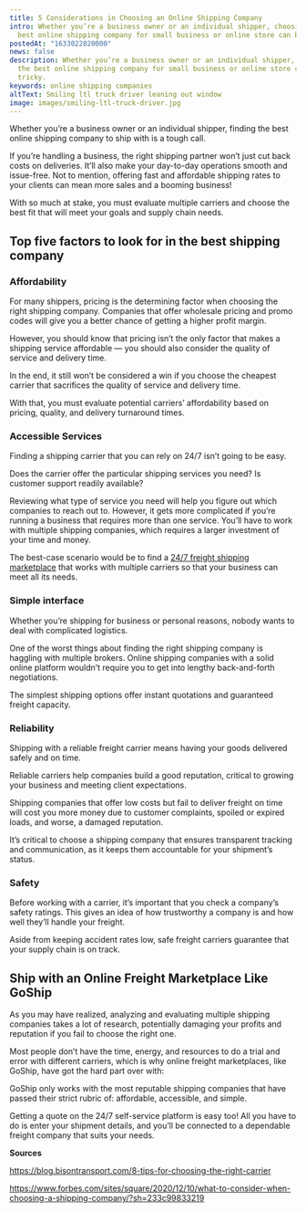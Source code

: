 ```yaml
---
title: 5 Considerations in Choosing an Online Shipping Company
intro: Whether you’re a business owner or an individual shipper, choosing the
  best online shipping company for small business or online store can be tricky.
postedAt: "1633022820000"
news: false
description: Whether you’re a business owner or an individual shipper, choosing
  the best online shipping company for small business or online store can be
  tricky.
keywords: online shipping companies
altText: Smiling ltl truck driver leaning out window
image: images/smiling-ltl-truck-driver.jpg
---
```

Whether you’re a business owner or an individual shipper, finding the best online shipping company to ship with is a tough call.

If you’re handling a business, the right shipping partner won’t just cut back costs on deliveries. It’ll also make your day-to-day operations smooth and issue-free. Not to mention, offering fast and affordable shipping rates to your clients can mean more sales and a booming business!

With so much at stake, you must evaluate multiple carriers and choose the best fit that will meet your goals and supply chain needs.

## Top five factors to look for in the best shipping company

### Affordability

For many shippers, pricing is the determining factor when choosing the right shipping company. Companies that offer wholesale pricing and promo codes will give you a better chance of getting a higher profit margin.

However, you should know that pricing isn’t the only factor that makes a shipping service affordable –– you should also consider the quality of service and delivery time.

In the end, it still won’t be considered a win if you choose the cheapest carrier that sacrifices the quality of service and delivery time.

With that, you must evaluate potential carriers’ affordability based on pricing, quality, and delivery turnaround times.

### Accessible Services

Finding a shipping carrier that you can rely on 24/7 isn’t going to be easy.

Does the carrier offer the particular shipping services you need? Is customer support readily available?

Reviewing what type of service you need will help you figure out which companies to reach out to. However, it gets more complicated if you’re running a business that requires more than one service. You’ll have to work with multiple shipping companies, which requires a larger investment of your time and money.

The best-case scenario would be to find a [24/7 freight shipping marketplace](http://www.goship.com) that works with multiple carriers so that your business can meet all its needs.

### Simple interface

Whether you’re shipping for business or personal reasons, nobody wants to deal with complicated logistics.

One of the worst things about finding the right shipping company is haggling with multiple brokers. Online shipping companies with a solid online platform wouldn’t require you to get into lengthy back-and-forth negotiations.

The simplest shipping options offer instant quotations and guaranteed freight capacity.

### Reliability

Shipping with a reliable freight carrier means having your goods delivered safely and on time.

Reliable carriers help companies build a good reputation, critical to growing your business and meeting client expectations.

Shipping companies that offer low costs but fail to deliver freight on time will cost you more money due to customer complaints, spoiled or expired loads, and worse, a damaged reputation.

It’s critical to choose a shipping company that ensures transparent tracking and communication, as it keeps them accountable for your shipment’s status.

### Safety

Before working with a carrier, it’s important that you check a company’s safety ratings. This gives an idea of how trustworthy a company is and how well they’ll handle your freight.

Aside from keeping accident rates low, safe freight carriers guarantee that your supply chain is on track. 



## Ship with an Online Freight Marketplace Like GoShip

As you may have realized, analyzing and evaluating multiple shipping companies takes a lot of research, potentially damaging your profits and reputation if you fail to choose the right one. 

Most people don’t have the time, energy, and resources to do a trial and error with different carriers, which is why online freight marketplaces, like GoShip, have got the hard part over with: 

GoShip only works with the most reputable shipping companies that have passed their strict rubric of: affordable, accessible, and simple.

Getting a quote on the 24/7 self-service platform is easy too! All you have to do is enter your shipment details, and you’ll be connected to a dependable freight company that suits your needs.

**Sources**

<https://blog.bisontransport.com/8-tips-for-choosing-the-right-carrier>

<https://www.forbes.com/sites/square/2020/12/10/what-to-consider-when-choosing-a-shipping-company/?sh=233c99833219>